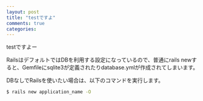 ```yaml
---
layout: post
title: "testですよ"
comments: true
categories: 
---
```


testですよー

RailsはデフォルトではDBを利用する設定になっているので、普通にrails newすると、Gemfileにsqlite3が定義されたりdatabase.ymlが作成されてしまいます。

DBなしでRailsを使いたい場合は、以下のコマンドを実行します。


```bash
$ rails new application_name -O

```

